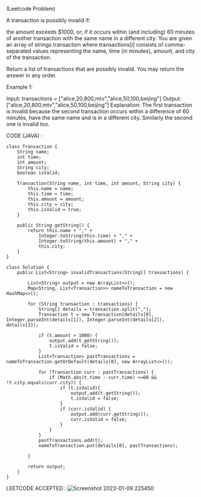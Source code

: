 (Leetcode Problem)

A transaction is possibly invalid if:

the amount exceeds $1000, or;
if it occurs within (and including) 60 minutes of another transaction with the same name in a different city.
You are given an array of strings transaction where transactions[i] consists of comma-separated values representing the name, time (in minutes), amount, and city of the transaction.

Return a list of transactions that are possibly invalid. You may return the answer in any order.

 

Example 1:

Input: transactions = ["alice,20,800,mtv","alice,50,100,beijing"]
Output: ["alice,20,800,mtv","alice,50,100,beijing"]
Explanation: The first transaction is invalid because the second transaction occurs within a difference of 60 minutes, have the same name and is in a different city. Similarly the second one is invalid too.

CODE (JAVA) :

```
class Transaction {
    String name;
    int time;
    int amount;
    String city;
    boolean isValid;
    
    Transaction(String name, int time, int amount, String city) {
        this.name = name;
        this.time = time;
        this.amount = amount;
        this.city = city;
        this.isValid = true;
    }
    
    public String getString() {
        return this.name + "," +
            Integer.toString(this.time) + "," +
            Integer.toString(this.amount) + "," +
            this.city;
    }
}

class Solution {
    public List<String> invalidTransactions(String[] transactions) {
        
        List<String> output = new ArrayList<>();
        Map<String, List<Transaction>> nameToTransaction = new HashMap<>();
        
        for (String transaction : transactions) {
            String[] details = transaction.split(",");
            Transaction t = new Transaction(details[0], Integer.parseInt(details[1]), Integer.parseInt(details[2]), details[3]);
            
            if (t.amount > 1000) {
                output.add(t.getString());
                t.isValid = false;
            }
            List<Transaction> pastTransactions = nameToTransaction.getOrDefault(details[0], new ArrayList<>());
            
            for (Transaction curr : pastTransactions) {
                if (Math.abs(t.time - curr.time) <=60 && !t.city.equals(curr.city)) {                  
                    if (t.isValid){
                        output.add(t.getString());
                        t.isValid = false;
                    }
                    if (curr.isValid) {
                        output.add(curr.getString());
                        curr.isValid = false;
                    }
                } 
            }
            pastTransactions.add(t);
            nameToTransaction.put(details[0], pastTransactions);
            
        }
        
        return output;         
    }
}
```
LEETCODE ACCEPTED :
![Screenshot 2023-01-09 225450](https://user-images.githubusercontent.com/73281015/211369375-163b9ba1-164d-4945-9a77-3257ddecf302.png)


